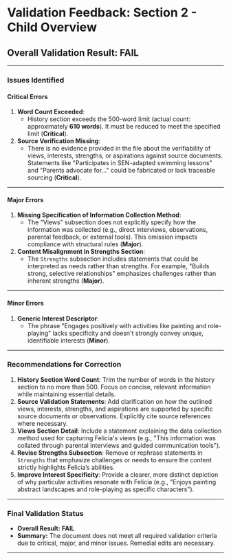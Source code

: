 # Validation Feedback: Section 2 - Child Overview

## Overall Validation Result: **FAIL**

---

### Issues Identified

#### **Critical Errors**
1. **Word Count Exceeded**: 
   - History section exceeds the 500-word limit (actual count: approximately **610 words**). It must be reduced to meet the specified limit (**Critical**).
2. **Source Verification Missing**: 
   - There is no evidence provided in the file about the verifiability of views, interests, strengths, or aspirations against source documents. Statements like "Participates in SEN-adapted swimming lessons" and "Parents advocate for..." could be fabricated or lack traceable sourcing (**Critical**).

---

#### **Major Errors**
1. **Missing Specification of Information Collection Method**: 
   - The "Views" subsection does not explicitly specify how the information was collected (e.g., direct interviews, observations, parental feedback, or external tools). This omission impacts compliance with structural rules (**Major**).
2. **Content Misalignment in Strengths Section**: 
   - The `Strengths` subsection includes statements that could be interpreted as needs rather than strengths. For example, "Builds strong, selective relationships" emphasizes challenges rather than inherent strengths (**Major**).

---

#### **Minor Errors**
1. **Generic Interest Descriptor**:
   - The phrase "Engages positively with activities like painting and role-playing" lacks specificity and doesn't strongly convey unique, identifiable interests (**Minor**).

---

### Recommendations for Correction
1. **History Section Word Count**: Trim the number of words in the history section to no more than 500. Focus on concise, relevant information while maintaining essential details.
2. **Source Validation Statements**: Add clarification on how the outlined views, interests, strengths, and aspirations are supported by specific source documents or observations. Explicitly cite source references where necessary.
3. **Views Section Detail**: Include a statement explaining the data collection method used for capturing Felicia's views (e.g., "This information was collated through parental interviews and guided communication tools").
4. **Revise Strengths Subsection**: Remove or rephrase statements in `Strengths` that emphasize challenges or needs to ensure the content strictly highlights Felicia’s abilities.
5. **Improve Interest Specificity**: Provide a clearer, more distinct depiction of why particular activities resonate with Felicia (e.g., "Enjoys painting abstract landscapes and role-playing as specific characters").

---

### Final Validation Status
- **Overall Result:** **FAIL**
- **Summary:** The document does not meet all required validation criteria due to critical, major, and minor issues. Remedial edits are necessary.

---